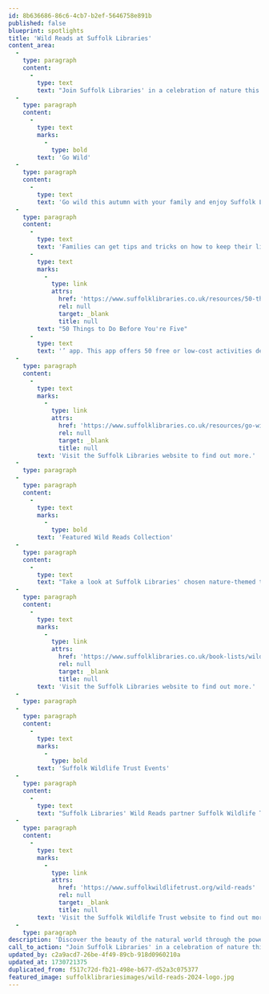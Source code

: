 ```yaml
---
id: 8b636686-86c6-4cb7-b2ef-5646758e891b
published: false
blueprint: spotlights
title: 'Wild Reads at Suffolk Libraries'
content_area:
  -
    type: paragraph
    content:
      -
        type: text
        text: "Join Suffolk Libraries' in a celebration of nature this autumn!"
  -
    type: paragraph
    content:
      -
        type: text
        marks:
          -
            type: bold
        text: 'Go Wild'
  -
    type: paragraph
    content:
      -
        type: text
        text: 'Go wild this autumn with your family and enjoy Suffolk Libraries selection of nature-inspired activities and books for little ones. Libraries will be hosting nature inspired craft activities, recommending books with an environmental themes, and encouraging families to explore nature in their local area through the autumn months.'
  -
    type: paragraph
    content:
      -
        type: text
        text: 'Families can get tips and tricks on how to keep their little people entertained this autumn too, with lots of nature inspired activities on their free ‘'
      -
        type: text
        marks:
          -
            type: link
            attrs:
              href: 'https://www.suffolklibraries.co.uk/resources/50-things'
              rel: null
              target: _blank
              title: null
        text: "50 Things to Do Before You're Five"
      -
        type: text
        text: '’ app. This app offers 50 free or low-cost activities designed to be fun, creative, and engaging for the entire family.  '
  -
    type: paragraph
    content:
      -
        type: text
        marks:
          -
            type: link
            attrs:
              href: 'https://www.suffolklibraries.co.uk/resources/go-wild'
              rel: null
              target: _blank
              title: null
        text: 'Visit the Suffolk Libraries website to find out more.'
  -
    type: paragraph
  -
    type: paragraph
    content:
      -
        type: text
        marks:
          -
            type: bold
        text: 'Featured Wild Reads Collection'
  -
    type: paragraph
    content:
      -
        type: text
        text: "Take a look at Suffolk Libraries' chosen nature-themed titles for this year's Wild Reads project, celebrating the connection between the natural world and the written word. All free with your library card."
  -
    type: paragraph
    content:
      -
        type: text
        marks:
          -
            type: link
            attrs:
              href: 'https://www.suffolklibraries.co.uk/book-lists/wild-reads-collection-2024'
              rel: null
              target: _blank
              title: null
        text: 'Visit the Suffolk Libraries website to find out more.'
  -
    type: paragraph
  -
    type: paragraph
    content:
      -
        type: text
        marks:
          -
            type: bold
        text: 'Suffolk Wildlife Trust Events'
  -
    type: paragraph
    content:
      -
        type: text
        text: "Suffolk Libraries' Wild Reads partner Suffolk Wildlife Trust is offering a huge range of activities for all ages this autumn and winter including nature walks, conservation talks, woodland crafts and more."
  -
    type: paragraph
    content:
      -
        type: text
        marks:
          -
            type: link
            attrs:
              href: 'https://www.suffolkwildlifetrust.org/wild-reads'
              rel: null
              target: _blank
              title: null
        text: 'Visit the Suffolk Wildlife Trust website to find out more.'
  -
    type: paragraph
description: 'Discover the beauty of the natural world through the power of words with our Wild Reads project, in partnership with Suffolk Wildlife Trust. Take part in a series of events throughout the autumn months, for both adults and children.'
call_to_action: "Join Suffolk Libraries' in a celebration of nature this autumn!"
updated_by: c2a9acd7-26be-4f49-89cb-918d0960210a
updated_at: 1730721375
duplicated_from: f517c72d-fb21-498e-b677-d52a3c075377
featured_image: suffolklibrariesimages/wild-reads-2024-logo.jpg
---
```

